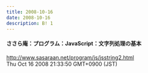 ```yaml
---
title: 2008-10-16
date: 2008-10-16
description: B! 1
---
```


#### ささら庵：プログラム：JavaScript：文字列処理の基本
http://www.sasaraan.net/program/js/jsstring2.html<br>
Thu Oct 16 2008 21:33:50 GMT+0900 (JST)<br>


